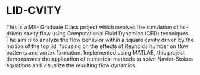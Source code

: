 # LID-CVITY
This is a ME- Graduate Class project which involves the simulation of lid-driven cavity flow using Computational Fluid Dynamics (CFD) techniques. The aim is to analyze the flow behavior within a square cavity driven by the motion of the top lid, focusing on the effects of Reynolds number on flow patterns and vortex formation. Implemented using  MATLAB, this project demonstrates the application of numerical methods to solve Navier-Stokes equations and visualize the resulting flow dynamics. 

